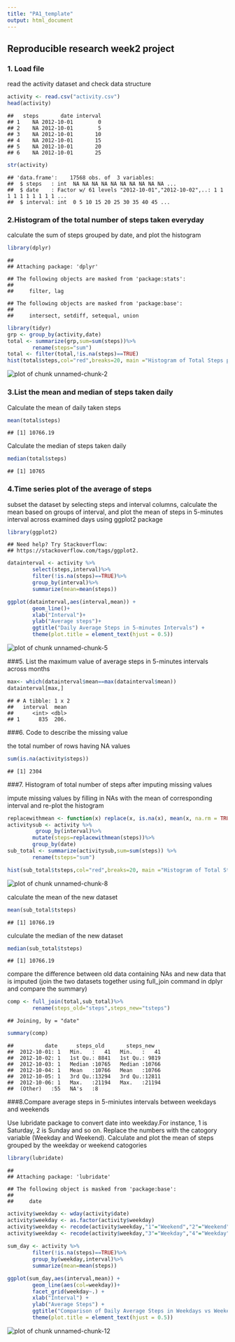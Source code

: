 ```yaml
---
title: "PA1_template"
output: html_document
---
```


## Reproducible research week2 project

### 1. Load file

read the activity dataset and check data structure


```r
activity <- read.csv("activity.csv")
head(activity)
```

```
##   steps       date interval
## 1    NA 2012-10-01        0
## 2    NA 2012-10-01        5
## 3    NA 2012-10-01       10
## 4    NA 2012-10-01       15
## 5    NA 2012-10-01       20
## 6    NA 2012-10-01       25
```

```r
str(activity)
```

```
## 'data.frame':	17568 obs. of  3 variables:
##  $ steps   : int  NA NA NA NA NA NA NA NA NA NA ...
##  $ date    : Factor w/ 61 levels "2012-10-01","2012-10-02",..: 1 1 1 1 1 1 1 1 1 1 ...
##  $ interval: int  0 5 10 15 20 25 30 35 40 45 ...
```

### 2.Histogram of the total number of steps taken everyday

calculate the sum of steps grouped by date, and plot the histogram


```r
library(dplyr)
```

```
## 
## Attaching package: 'dplyr'
```

```
## The following objects are masked from 'package:stats':
## 
##     filter, lag
```

```
## The following objects are masked from 'package:base':
## 
##     intersect, setdiff, setequal, union
```

```r
library(tidyr)
grp <- group_by(activity,date)
total <- summarize(grp,sum=sum(steps))%>%
        rename(steps="sum")
total <- filter(total,!is.na(steps)==TRUE)
hist(total$steps,col="red",breaks=20, main ="Histogram of Total Steps per Day", xlab="Steps", ylab="Frequency")
```

![plot of chunk unnamed-chunk-2](figure/unnamed-chunk-2-1.png)

### 3.List the mean and median of steps taken daily

Calculate the mean of daily taken steps


```r
mean(total$steps)
```

```
## [1] 10766.19
```

Calculate the median of steps taken daily


```r
median(total$steps)
```

```
## [1] 10765
```

### 4.Time series plot of the average of steps 

subset the dataset by selecting steps and interval columns, calculate the mean based on groups of interval, and plot the mean of steps in 5-minutes interval across examined days using ggplot2 package

```r
library(ggplot2)
```

```
## Need help? Try Stackoverflow:
## https://stackoverflow.com/tags/ggplot2.
```

```r
datainterval <- activity %>%
        select(steps,interval)%>%
        filter(!is.na(steps)==TRUE)%>%
        group_by(interval)%>%
        summarize(mean=mean(steps))

ggplot(datainterval,aes(interval,mean)) +
        geom_line()+
        xlab("Interval")+
        ylab("Average steps")+
        ggtitle("Daily Average Steps in 5-minutes Intervals") +
        theme(plot.title = element_text(hjust = 0.5))
```

![plot of chunk unnamed-chunk-5](figure/unnamed-chunk-5-1.png)

###5. List the maximum value of average steps in 5-minutes intervals across months


```r
max<- which(datainterval$mean==max(datainterval$mean))
datainterval[max,]
```

```
## # A tibble: 1 x 2
##   interval  mean
##      <int> <dbl>
## 1      835  206.
```

###6. Code to describe the missing value

the total number of rows having NA values 

```r
sum(is.na(activity$steps))
```

```
## [1] 2304
```

###7. Histogram of total number of steps after imputing missing values

impute missing values by filling in NAs with the mean of corresponding interval and re-plot the histogram

```r
replacewithmean <- function(x) replace(x, is.na(x), mean(x, na.rm = TRUE))
activitysub <- activity %>% 
         group_by(interval)%>%
        mutate(steps=replacewithmean(steps))%>%
        group_by(date)
sub_total <- summarize(activitysub,sum=sum(steps)) %>%
        rename(tsteps="sum")

hist(sub_total$tsteps,col="red",breaks=20, main ="Histogram of Total Steps per Day", xlab="Steps", ylab="Frequency")
```

![plot of chunk unnamed-chunk-8](figure/unnamed-chunk-8-1.png)

calculate the mean of the new dataset

```r
mean(sub_total$tsteps)
```

```
## [1] 10766.19
```

culculate the median of the new dataset

```r
median(sub_total$tsteps)
```

```
## [1] 10766.19
```

compare the difference between old data containing NAs and new data that is imputed (join the two datasets together using full_join command in dplyr and compare the summary)


```r
comp <- full_join(total,sub_total)%>%
        rename(steps_old="steps",steps_new="tsteps")
```

```
## Joining, by = "date"
```

```r
summary(comp)
```

```
##          date      steps_old       steps_new    
##  2012-10-01: 1   Min.   :   41   Min.   :   41  
##  2012-10-02: 1   1st Qu.: 8841   1st Qu.: 9819  
##  2012-10-03: 1   Median :10765   Median :10766  
##  2012-10-04: 1   Mean   :10766   Mean   :10766  
##  2012-10-05: 1   3rd Qu.:13294   3rd Qu.:12811  
##  2012-10-06: 1   Max.   :21194   Max.   :21194  
##  (Other)   :55   NA's   :8
```

###8.Compare average steps in 5-miniutes intervals between weekdays and weekends

Use lubridate package to convert date into weekday.For instance, 1 is Saturday, 2 is Sunday and so on. Replace the numbers with the catogory variable (Weekday and Weekend). Calculate and plot the mean of steps grouped by the weekday or weekend catogories 

```r
library(lubridate)
```

```
## 
## Attaching package: 'lubridate'
```

```
## The following object is masked from 'package:base':
## 
##     date
```

```r
activity$weekday <- wday(activity$date) 
activity$weekday <- as.factor(activity$weekday)
activity$weekday <- recode(activity$weekday,"1"="Weekend","2"="Weekend") 
activity$weekday <- recode(activity$weekday,"3"="Weekday","4"="Weekday","5"="Weekday","6"="Weekday","7"="Weekday") 
        
sum_day <- activity %>%
        filter(!is.na(steps)==TRUE)%>%
        group_by(weekday,interval)%>%
        summarize(mean=mean(steps))

ggplot(sum_day,aes(interval,mean)) +
        geom_line(aes(col=weekday))+
        facet_grid(weekday~.) +
        xlab("Interval") +
        ylab("Average Steps") +
        ggtitle("Comparison of Daily Average Steps in Weekdays vs Weekends") +
        theme(plot.title = element_text(hjust = 0.5))
```

![plot of chunk unnamed-chunk-12](figure/unnamed-chunk-12-1.png)
